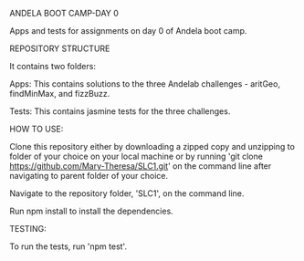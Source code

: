 ANDELA BOOT CAMP-DAY 0

Apps and tests for assignments on day 0 of Andela boot camp.

REPOSITORY STRUCTURE

It contains two folders:

Apps: This contains solutions to the three Andelab challenges - aritGeo, findMinMax, and fizzBuzz.

Tests: This contains jasmine tests for the three challenges.

HOW TO USE:

Clone this repository either by downloading a zipped copy and unzipping to folder of your choice on your local machine or by running 'git clone https://github.com/Mary-Theresa/SLC1.git' on the command line after navigating to parent folder of your choice.

Navigate to the repository folder, 'SLC1', on the command line.

Run npm install to install the dependencies.

TESTING:

To run the tests, run 'npm test'.
